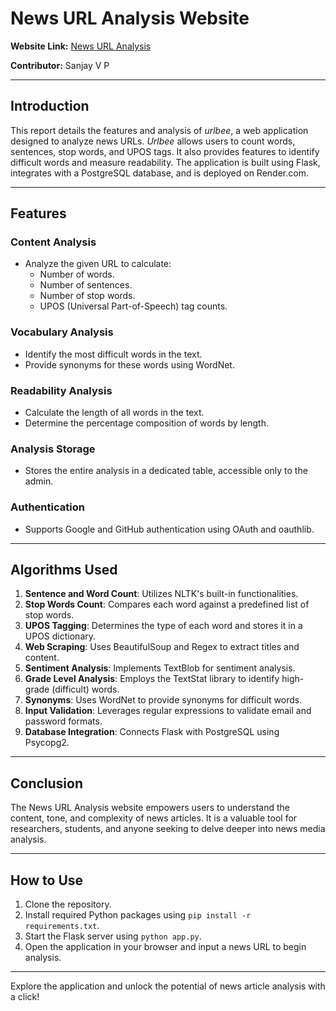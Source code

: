 # News URL Analysis Website

**Website Link:** [News URL Analysis](https://renderdemo-hwtw.onrender.com)

**Contributor:** Sanjay V P

---

## Introduction
This report details the features and analysis of *urlbee*, a web application designed to analyze news URLs. *Urlbee* allows users to count words, sentences, stop words, and UPOS tags. It also provides features to identify difficult words and measure readability. The application is built using Flask, integrates with a PostgreSQL database, and is deployed on Render.com.

---

## Features

### Content Analysis
- Analyze the given URL to calculate:
  - Number of words.
  - Number of sentences.
  - Number of stop words.
  - UPOS (Universal Part-of-Speech) tag counts.

### Vocabulary Analysis
- Identify the most difficult words in the text.
- Provide synonyms for these words using WordNet.

### Readability Analysis
- Calculate the length of all words in the text.
- Determine the percentage composition of words by length.

### Analysis Storage
- Stores the entire analysis in a dedicated table, accessible only to the admin.

### Authentication
- Supports Google and GitHub authentication using OAuth and oauthlib.

---

## Algorithms Used

1. **Sentence and Word Count**: Utilizes NLTK's built-in functionalities.
2. **Stop Words Count**: Compares each word against a predefined list of stop words.
3. **UPOS Tagging**: Determines the type of each word and stores it in a UPOS dictionary.
4. **Web Scraping**: Uses BeautifulSoup and Regex to extract titles and content.
5. **Sentiment Analysis**: Implements TextBlob for sentiment analysis.
6. **Grade Level Analysis**: Employs the TextStat library to identify high-grade (difficult) words.
7. **Synonyms**: Uses WordNet to provide synonyms for difficult words.
8. **Input Validation**: Leverages regular expressions to validate email and password formats.
9. **Database Integration**: Connects Flask with PostgreSQL using Psycopg2.

---


## Conclusion
The News URL Analysis website empowers users to understand the content, tone, and complexity of news articles. It is a valuable tool for researchers, students, and anyone seeking to delve deeper into news media analysis.

---

## How to Use
1. Clone the repository.
2. Install required Python packages using `pip install -r requirements.txt`.
3. Start the Flask server using `python app.py`.
4. Open the application in your browser and input a news URL to begin analysis.

---

Explore the application and unlock the potential of news article analysis with a click!


